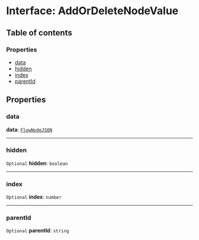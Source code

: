 # Interface: AddOrDeleteNodeValue

## Table of contents

### Properties

* [data](/auto-docs/editor/interfaces/AddOrDeleteNodeValue.md#data)
* [hidden](/auto-docs/editor/interfaces/AddOrDeleteNodeValue.md#hidden)
* [index](/auto-docs/editor/interfaces/AddOrDeleteNodeValue.md#index)
* [parentId](/auto-docs/editor/interfaces/AddOrDeleteNodeValue.md#parentid)

## Properties

### data

**data**: [`FlowNodeJSON`](/auto-docs/editor/interfaces/FlowNodeJSON.md)

***

### hidden

`Optional` **hidden**: `boolean`

***

### index

`Optional` **index**: `number`

***

### parentId

`Optional` **parentId**: `string`
